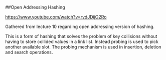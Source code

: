 ##Open Addressing Hashing

https://www.youtube.com/watch?v=rvdJDijO2Ro

Gathered from lecture 10 regarding open addressing version of hashing.

This is a form of hashing that solves the problem of key collisions without having to store 
collided values in a link list. Instead probing is used to pick another available slot. The probing
mechanism is used in insertion, deletion and search operations.
